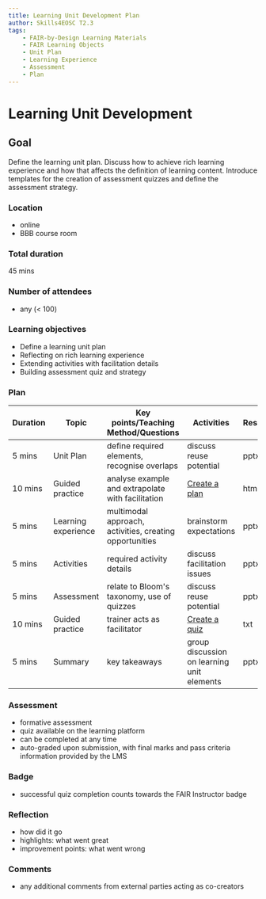 ```yaml
---
title: Learning Unit Development Plan
author: Skills4EOSC T2.3
tags: 
    - FAIR-by-Design Learning Materials
    - FAIR Learning Objects
    - Unit Plan
    - Learning Experience
    - Assessment
    - Plan
---
```


# Learning Unit Development

## Goal

Define the learning unit plan. Discuss how to achieve rich learning experience and how that affects the definition of learning content. Introduce templates for the creation of assessment quizzes and define the assessment strategy.

### Location

- online
- BBB course room

### Total duration

45 mins

### Number of attendees

- any (< 100)

### Learning objectives

- Define a learning unit plan
- Reflecting on rich learning experience
- Extending activities with facilitation details
- Building assessment quiz and strategy

### Plan

| **Duration** | **Topic**           | **Key points/Teaching Method/Questions**                | **Activities**                                                                               | **Resources** |
|--------------|---------------------|---------------------------------------------------------|----------------------------------------------------------------------------------------------|---------------|
| 5 mins       | Unit Plan           | define required elements, recognise overlaps            | discuss reuse potential                                                                      | pptx          |
| 10 mins      | Guided practice     | analyse example and extrapolate with facilitation       |   [Create a plan](./Activities/Defining_a_plan.md)                                                                                           | html          |
| 5 mins       | Learning experience | multimodal approach, activities, creating opportunities | brainstorm expectations                                                                      | pptx          |
| 5 mins       | Activities          | required activity details                               | discuss facilitation issues                                                                  | pptx          |
| 5 mins       | Assessment          | relate to Bloom's taxonomy, use of quizzes              | discuss reuse potential                                                                      | pptx          |
| 10 mins      | Guided practice     | trainer acts as facilitator                             | [Create a quiz](./Activities/Defining_a_quiz.md) | txt           |
| 5 mins       | Summary             | key takeaways                                           | group discussion on learning unit elements                                                   | pptx          |

### Assessment

- formative assessment
- quiz available on the learning platform
- can be completed at any time
- auto-graded upon submission, with final marks and pass criteria information provided by the LMS

### Badge

- successful quiz completion counts towards the FAIR Instructor badge

### Reflection

- how did it go
- highlights: what went great
- improvement points: what went wrong

### Comments

- any additional comments from external parties acting as co-creators